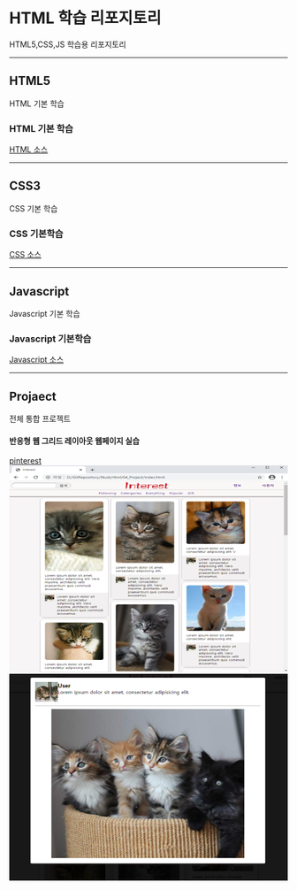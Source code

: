 # HTML 학습 리포지토리
HTML5,CSS,JS 학습용 리포지토리


------------------------------------

## HTML5
HTML 기본 학습

### HTML 기본 학습
[HTML 소스](https://github.com/jacksimuse/StudyHtml/tree/main/01_HTML)

-----------------------------------

## CSS3
CSS 기본 학습

### CSS 기본학습
[CSS 소스](https://github.com/jacksimuse/StudyHtml/tree/main/02_CSS)

----------------------------------

## Javascript
Javascript 기본 학습

### Javascript 기본학습
[Javascript 소스](https://github.com/jacksimuse/StudyHtml/tree/main/03_Javascript)

---------------------------------------

## Projaect
전체 통합 프로젝트

#### 반응형 웹 그리드 레이아웃 웹페이지 실습
[pinterest](https://github.com/jacksimuse/StudyHtml/tree/main/04_Project)
![결과물 1](https://github.com/jacksimuse/StudyHtml/blob/main/ref_images/result_01.png)
![결과물 2](https://github.com/jacksimuse/StudyHtml/blob/main/ref_images/result_02.png)

